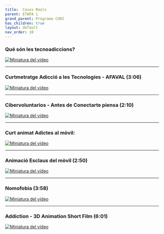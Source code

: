```yaml
---
title:  Casos Reals
parent: ETAPA 1
grand_parent: Programa CODI
has_children: true
layout: default
nav_order: 10
---
```


### Qué són les tecnoadiccions?

[![Miniatura del vídeo](https://img.youtube.com/vi/1IwPb1_vFOY/hqdefault.jpg)](https://www.youtube.com/watch?v=1IwPb1_vFOY)

---

### Curtmetratge Adicció a les Tecnologíes - AFAVAL (3:06)

[![Miniatura del vídeo](https://img.youtube.com/vi/qeJbj0mprTQ/hqdefault.jpg)](https://www.youtube.com/watch?v=qeJbj0mprTQ)

---

### Cibervoluntarios - Antes de Conectarte piensa (2:10)

[![Miniatura del vídeo](https://img.youtube.com/vi/Rmp1EWBaSuc/hqdefault.jpg)](https://www.youtube.com/watch?v=Rmp1EWBaSuc)

---

### Curt animat Adictes al mòvil:

[![Miniatura del vídeo](https://img.youtube.com/vi/n5zTA4n1E14/hqdefault.jpg)](https://www.youtube.com/watch?v=n5zTA4n1E14)

---

### Animació Esclaus del mòvil (2:50)

[![Miniatura del vídeo](https://img.youtube.com/vi/-bZvXx5Jhak/hqdefault.jpg)](https://www.youtube.com/watch?v=-bZvXx5Jhak)

---

### Nomofobia (3:58)

[![Miniatura del vídeo](https://img.youtube.com/vi/5HSCHQAmjo4/hqdefault.jpg)](https://www.youtube.com/watch?v=5HSCHQAmjo4)

---

### Addiction - 3D Animation Short Film (6:01)

[![Miniatura del vídeo](https://img.youtube.com/vi/rq3U1kYonuw/hqdefault.jpg)](https://www.youtube.com/watch?v=rq3U1kYonuw)
